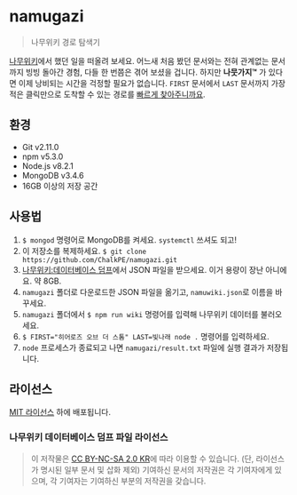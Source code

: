 # namugazi
> 나무위키 경로 탐색기

[나무위키](https://namu.wiki)에서 했던 일을 떠올려 보세요. 어느새 처음 봤던 문서와는 전혀 관계없는 문서까지 빙빙 돌아간 경험, 다들 한 번쯤은 겪어 보셨을 겁니다. 하지만 **나뭇가지™** 가 있다면 이제 낭비되는 시간을 걱정할 필요가 없습니다. `FIRST` 문서에서 `LAST` 문서까지 가장 적은 클릭만으로 도착할 수 있는 경로를 [빠르게 찾아주니까요](https://namu.wiki/w/BFS).

## 환경
- Git v2.11.0
- npm v5.3.0
- Node.js v8.2.1
- MongoDB v3.4.6
- 16GB 이상의 저장 공간

## 사용법
1. `$ mongod` 명령어로 MongoDB를 켜세요. `systemctl` 쓰셔도 되고!
1. 이 저장소를 복제하세요. `$ git clone https://github.com/ChalkPE/namugazi.git`
1. [나무위키:데이터베이스 덤프](https://namu.wiki/w/%EB%82%98%EB%AC%B4%EC%9C%84%ED%82%A4%3A%EB%8D%B0%EC%9D%B4%ED%84%B0%EB%B2%A0%EC%9D%B4%EC%8A%A4%20%EB%8D%A4%ED%94%84)에서 JSON 파일을 받으세요. 이거 용량이 장난 아니에요. 약 8GB.
1. `namugazi` 폴더로 다운로드한 JSON 파일을 옮기고, `namuwiki.json`로 이름을 바꾸세요.
1. `namugazi` 폴더에서 `$ npm run wiki` 명령어를 입력해 나무위키 데이터를 불러오세요.
1. `$ FIRST="히어로즈 오브 더 스톰" LAST=빛나래 node .` 명령어를 입력하세요.
1. `node` 프로세스가 종료되고 나면 `namugazi/result.txt` 파일에 실행 결과가 저장됩니다.

## 라이선스
[MIT 라이선스](LICENSE) 하에 배포됩니다.

### 나무위키 데이터베이스 덤프 파일 라이선스
> 이 저작물은 [CC BY-NC-SA 2.0 KR](https://creativecommons.org/licenses/by-nc-sa/2.0/kr/)에 따라 이용할 수 있습니다. (단, 라이선스가 명시된 일부 문서 및 삽화 제외)
기여하신 문서의 저작권은 각 기여자에게 있으며, 각 기여자는 기여하신 부분의 저작권을 갖습니다.
